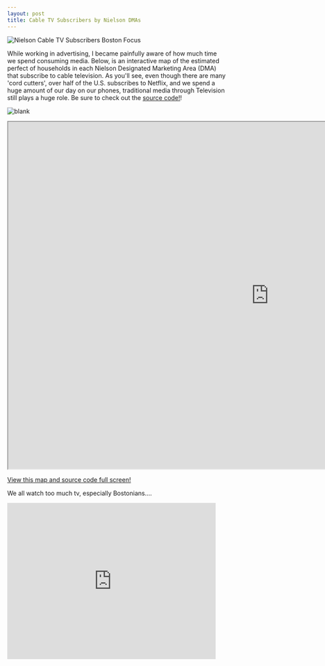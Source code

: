 ```yaml
---
layout: post
title: Cable TV Subscribers by Nielson DMAs
---
```

![Nielson Cable TV Subscribers Boston Focus]({{matthew-mitchell.github.io}}/images/Boston_Cable_Subscribers_Nielson_Data.JPG)



While working in advertising, I became painfully aware of how much time we spend consuming media. Below, is an interactive map of the estimated perfect of households in each Nielson Designated Marketing Area (DMA) that subscribe to cable television. As you'll see, even though there are many 'cord cutters', over half of the U.S. subscribes to Netflix, and we spend a huge amount of our day on our phones, traditional media through Television still plays a huge role. Be sure to check out the [source code!](http://bl.ocks.org/Matthew-Mitchell/2bd320fb9a13fb1f5e0ce031630894c8)!

![  blank ]({{matthew-mitchell.github.io}}/images/transparent_blank.png)



<iframe src="https://vida.io/gists/76Ppn74wsDD3pPKnm" marginwidth="0" marginheight="0" scrolling="no" width="1200" height="800"></iframe>

[View this map and source code full screen!](http://bl.ocks.org/Matthew-Mitchell/2bd320fb9a13fb1f5e0ce031630894c8)


We all watch too much tv, especially Bostonians....
<iframe src="https://giphy.com/embed/3o6MbdbeMP4w6bywDK" width="480" height="360" frameBorder="0" class="giphy-embed" allowFullScreen></iframe><p><a href="https://giphy.com/gifs/season-20-the-simpsons-20x8-3o6MbdbeMP4w6bywDK"></a></p>
